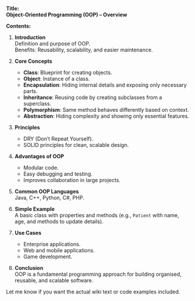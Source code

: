 **Title:**  
**Object-Oriented Programming (OOP) – Overview**

**Contents:**  

1. **Introduction**  
   Definition and purpose of OOP.  
   Benefits: Reusability, scalability, and easier maintenance.

2. **Core Concepts**  
   - **Class**: Blueprint for creating objects.  
   - **Object**: Instance of a class.  
   - **Encapsulation**: Hiding internal details and exposing only necessary parts.  
   - **Inheritance**: Reusing code by creating subclasses from a superclass.  
   - **Polymorphism**: Same method behaves differently based on context.  
   - **Abstraction**: Hiding complexity and showing only essential features.

3. **Principles**  
   - DRY (Don’t Repeat Yourself).  
   - SOLID principles for clean, scalable design.

4. **Advantages of OOP**  
   - Modular code.  
   - Easy debugging and testing.  
   - Improves collaboration in large projects.

5. **Common OOP Languages**  
   Java, C++, Python, C#, PHP.

6. **Simple Example**  
   A basic class with properties and methods (e.g., `Patient` with name, age, and methods to update details).

7. **Use Cases**  
   - Enterprise applications.  
   - Web and mobile applications.  
   - Game development.  

8. **Conclusion**  
   OOP is a fundamental programming approach for building organised, reusable, and scalable software.

Let me know if you want the actual wiki text or code examples included.